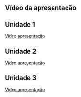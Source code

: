 ## Vídeo da apresentação

## Unidade 1
<a href="https://youtu.be/lphPbgOQlCM" target="_blank" rel="external">Vídeo apresentação</a>

## Unidade 2
<a href="https://unbbr-my.sharepoint.com/:v:/g/personal/200061674_aluno_unb_br/EQAC00BT_MNHqpXD6CNW4qQBtmc3KZqNg3cWLvsY_6hL7w" target="_blank" rel="external">Vídeo apresentação</a>

## Unidade 3
<a href="https://unbbr-my.sharepoint.com/:v:/g/personal/200061674_aluno_unb_br/EV0ZQF-b79BLlwUolCXBCNkBQTsBH9lfORwKGVC9Gqtl4Q?e=wQhJaE" target="_blank" rel="external">Vídeo apresentação</a>


